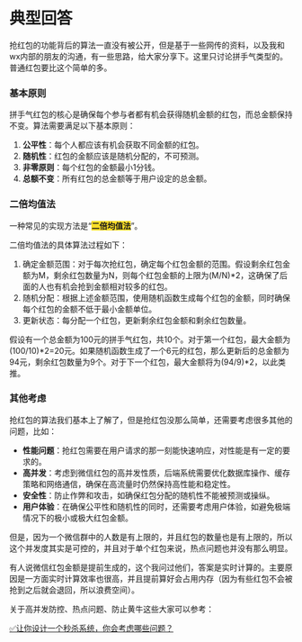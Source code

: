 # 典型回答


抢红包的功能背后的算法一直没有被公开，但是基于一些网传的资料，以及我和wx内部的朋友的沟通，有一些思路，给大家分享下。这里只讨论拼手气类型的。普通红包要比这个简单的多。



### 基本原则
拼手气红包的核心是确保每个参与者都有机会获得随机金额的红包，而总金额保持不变。算法需要满足以下基本原则：

1. **公平性**：每个人都应该有机会获取不同金额的红包。
2. **随机性**：红包的金额应该是随机分配的，不可预测。
3. **非零原则**：每个红包的金额最小1分钱。
4. **总额不变**：所有红包的总金额等于用户设定的总金额。



### 二倍均值法
一种常见的实现方法是“**<font style="background-color:#FBDE28;">二倍均值法</font>**”。



二倍均值法的具体算法过程如下：



1. 确定金额范围：对于每次抢红包，确定每个红包金额的范围。假设剩余红包金额为M，剩余红包数量为N，则每个红包金额的上限为(M/N)*2，这确保了后面的人也有机会抢到金额相对较多的红包。
2. 随机分配：根据上述金额范围，使用随机函数生成每个红包的金额，同时确保每个红包的金额不低于最小金额单位。
3. 更新状态：每分配一个红包，更新剩余红包金额和剩余红包数量。



假设有一个总金额为100元的拼手气红包，共10个。对于第一个红包，最大金额为(100/10)*2=20元。如果随机函数生成了一个6元的红包，那么更新后的总金额为94元，剩余红包数量为9个。对于下一个红包，最大金额将为(94/9)*2，以此类推。



### 其他考虑


抢红包的算法我们基本上了解了，但是抢红包没那么简单，还需要考虑很多其他的问题，比如：



+ **性能问题**：抢红包需要在用户请求的那一刻能快速响应，对性能是有一定的要求的。
+ **高并发**：考虑到微信红包的高并发性质，后端系统需要优化数据库操作、缓存策略和网络通信，确保在高流量时仍然保持高性能和稳定性。
+ **安全性**：防止作弊和攻击，如确保红包分配的随机性不能被预测或操纵。
+ **用户体验**：在确保公平性和随机性的同时，还需要考虑用户体验，如避免极端情况下的极小或极大红包金额。



但是，因为一个微信群中的人数是有上限的，并且红包的数量也是有上限的，所以这个并发度其实是可控的，并且对于单个红包来说，热点问题也并没有那么明显。



有人说微信红包金额是提前生成的，这个我问过他们，答案是实时计算的。主要原因是一方面实时计算效率也很高，并且提前算好会占用内存（因为有些红包不会被抢到之后就会退回，所以浪费空间）。



关于高并发防控、热点问题、防止黄牛这些大家可以参考：



[✅让你设计一个秒杀系统，你会考虑哪些问题？](https://www.yuque.com/hollis666/qyhor6/lghq5y)


